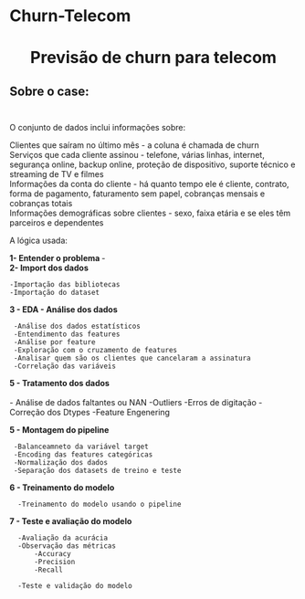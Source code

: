 # Churn-Telecom

# <p align="center"> <b> Previsão de churn  para telecom</b>
  
  
##  Sobre o case: </br> </br> 

O conjunto de dados inclui informações sobre:

Clientes que saíram no último mês - a coluna é chamada de churn<br>
Serviços que cada cliente assinou - telefone, várias linhas, internet, segurança online, backup online, proteção de dispositivo, suporte técnico e streaming de TV e filmes<br>
Informações da conta do cliente - há quanto tempo ele é cliente, contrato, forma de pagamento, faturamento sem papel, cobranças mensais e cobranças totais<br>
Informações demográficas sobre clientes - sexo, faixa etária e se eles têm parceiros e dependentes


  
A lógica usada:


<b> 1- Entender o problema </b> -</br>
<b> 2- Import dos dados</b> </br>
     
    -Importação das bibliotecas
    -Importação do dataset
    
<b> 3 - EDA - Análise dos dados</b> <br>

     -Análise dos dados estatísticos 
     -Entendimento das features
     -Análise por feature
     -Exploração com o cruzamento de features
     -Analisar quem são os clientes que cancelaram a assinatura
     -Correlação das variáveis
   
   
   <b> 5 - Tratamento dos dados </b> <br>   
    - Análise de dados faltantes ou NAN
    -Outliers
    -Erros de digitação
    -Correção dos Dtypes
    -Feature Engenering 
     
<b> 5 - Montagem do pipeline </b> <br>   
   
     -Balanceamneto da variável target
     -Encoding das features categóricas
     -Normalização dos dados
     -Separação dos datasets de treino e teste
     
     
<b> 6 - Treinamento do modelo </b> <br>  

      -Treinamento do modelo usando o pipeline

<b> 7 - Teste e avaliação do modelo </b> <br>

 
      -Avaliação da acurácia 
      -Observação das métricas
          -Accuracy
          -Precision
          -Recall
         
      -Teste e validação do modelo
